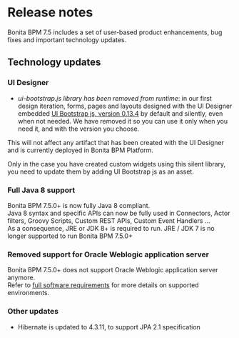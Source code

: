 # Release notes

Bonita BPM 7.5 includes a set of user-based product enhancements, bug fixes and important technology updates.


<a id="technology-updates"/>

## Technology updates

### UI Designer
- *ui-bootstrap.js library has been removed from runtime*: in our first design iteration, forms, pages and layouts designed with the UI Designer embedded [UI Bootstrap js, version 0.13.4](http://angular-ui.github.io/bootstrap/versioned-docs/0.13.4/) by default and silently, even when not needed. We have removed it so you can use it only when you need it, and with the version you choose. 
 
 This will not affect any artifact that has been created with the UI Designer and is currently deployed in Bonita BPM Platform.
 
 Only in the case you have created custom widgets using this silent library, you need to update them by adding UI Bootstrap js as an asset.


### Full Java 8 support
Bonita BPM 7.5.0+ is now fully Java 8 compliant.  
Java 8 syntax and specific APIs can now be fully used in Connectors, Actor filters, Groovy Scripts, Custom REST APIs, Custom Event Handlers ...  
As a consequence, JRE or JDK 8+ is required to run. JRE / JDK 7 is no longer supported to run Bonita BPM 7.5.0+

### Removed support for Oracle Weblogic application server
Bonita BPM 7.5.0+ does not support Oracle Weblogic application server anymore.  
Refer to [full software requirements](hardware-and-software-requirements.md) for more details on supported environments.

### Other updates
* Hibernate is updated to 4.3.11, to support JPA 2.1 specification